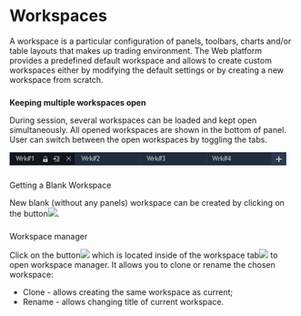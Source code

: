 # Workspaces

A workspace is a particular configuration of panels, toolbars, charts and/or table layouts that makes up trading environment. The Web platform provides a predefined default workspace and allows to create custom workspaces either by modifying the default settings or by creating a new workspace from scratch. 

### 
**Keeping multiple workspaces open** 

During session, several workspaces can be loaded and kept open simultaneously. All opened workspaces are shown in the bottom of panel. User can switch between the open workspaces by toggling the tabs.

![](../../.gitbook/assets/screenshot_1%20%288%29.png)

### 
Getting a Blank Workspace

 New blank \(without any panels\) workspace can be created by clicking on the button![](../../.gitbook/assets/screenshot_1-copy.png).

### 
Workspace manager

Click on the button![](../../.gitbook/assets/screenshot_2-copy-copy.png)
which is located inside of the workspace tab![](../../.gitbook/assets/screenshot_2-copy.png)
to open workspace manager. It allows you to clone or rename the chosen workspace:

* Clone - allows creating the same workspace as current;
* Rename - allows changing title of current workspace.

